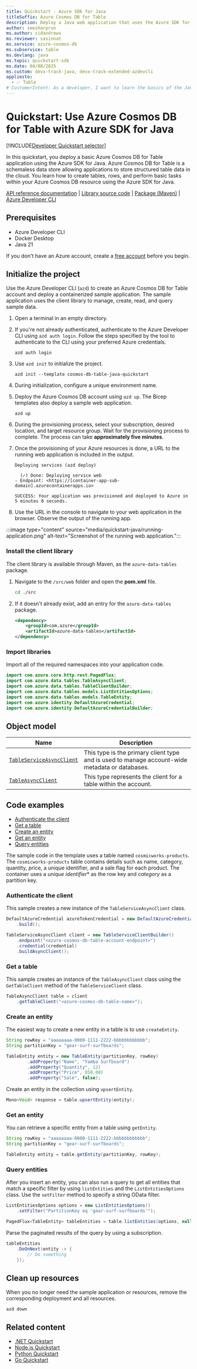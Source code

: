```yaml
---
title: Quickstart - Azure SDK for Java
titleSuffix: Azure Cosmos DB for Table
description: Deploy a Java web application that uses the Azure SDK for Java to interact with Azure Cosmos DB for Table data in this quickstart.
author: seesharprun
ms.author: sidandrews
ms.reviewer: sasinnat
ms.service: azure-cosmos-db
ms.subservice: table
ms.devlang: java
ms.topic: quickstart-sdk
ms.date: 04/08/2025
ms.custom: devx-track-java, devx-track-extended-azdevcli
appliesto:
  - ✅ Table
# CustomerIntent: As a developer, I want to learn the basics of the Java library so that I can build applications with Azure Cosmos DB for Table.
---
```


# Quickstart: Use Azure Cosmos DB for Table with Azure SDK for Java

[!INCLUDE[Developer Quickstart selector](includes/quickstart/dev-selector.md)]

In this quickstart, you deploy a basic Azure Cosmos DB for Table application using the Azure SDK for Java. Azure Cosmos DB for Table is a schemaless data store allowing applications to store structured table data in the cloud. You learn how to create tables, rows, and perform basic tasks within your Azure Cosmos DB resource using the Azure SDK for Java.

[API reference documentation](/java/api/com.azure.data.tables) | [Library source code](https://github.com/Azure/azure-sdk-for-java/tree/main/sdk/tables/azure-data-tables) | [Package (Maven)](https://mvnrepository.com/artifact/com.azure/azure-data-tables) | [Azure Developer CLI](/azure/developer/azure-developer-cli/overview)

## Prerequisites

- Azure Developer CLI
- Docker Desktop
- Java 21

If you don't have an Azure account, create a [free account](https://azure.microsoft.com/pricing/purchase-options/azure-account?cid=msft_learn) before you begin.

## Initialize the project

Use the Azure Developer CLI (`azd`) to create an Azure Cosmos DB for Table account and deploy a containerized sample application. The sample application uses the client library to manage, create, read, and query sample data.

1. Open a terminal in an empty directory.

1. If you're not already authenticated, authenticate to the Azure Developer CLI using `azd auth login`. Follow the steps specified by the tool to authenticate to the CLI using your preferred Azure credentials.

    ```azurecli
    azd auth login
    ```

1. Use `azd init` to initialize the project.

    ```azurecli
    azd init --template cosmos-db-table-java-quickstart
    ```

1. During initialization, configure a unique environment name.

1. Deploy the Azure Cosmos DB account using `azd up`. The Bicep templates also deploy a sample web application.

    ```azurecli
    azd up
    ```

1. During the provisioning process, select your subscription, desired location, and target resource group. Wait for the provisioning process to complete. The process can take **approximately five minutes**.

1. Once the provisioning of your Azure resources is done, a URL to the running web application is included in the output.

    ```output
    Deploying services (azd deploy)
    
      (✓) Done: Deploying service web
    - Endpoint: <https://[container-app-sub-domain].azurecontainerapps.io>
    
    SUCCESS: Your application was provisioned and deployed to Azure in 5 minutes 0 seconds.
    ```

1. Use the URL in the console to navigate to your web application in the browser. Observe the output of the running app.

:::image type="content" source="media/quickstart-java/running-application.png" alt-text="Screenshot of the running web application.":::

### Install the client library

The client library is available through Maven, as the `azure-data-tables` package.

1. Navigate to the `/src/web` folder and open the **pom.xml** file.

    ```bash
    cd ./src
    ```

1. If it doesn't already exist, add an entry for the `azure-data-tables` package.

    ```xml
    <dependency>
        <groupId>com.azure</groupId>
        <artifactId>azure-data-tables</artifactId>
    </dependency>
    ```

### Import libraries

Import all of the required namespaces into your application code.

```java
import com.azure.core.http.rest.PagedFlux;
import com.azure.data.tables.TableAsyncClient;
import com.azure.data.tables.TableClientBuilder;
import com.azure.data.tables.models.ListEntitiesOptions;
import com.azure.data.tables.models.TableEntity;
import com.azure.identity.DefaultAzureCredential;
import com.azure.identity.DefaultAzureCredentialBuilder;
```

## Object model

| Name | Description |
| --- | --- |
| [`TableServiceAsyncClient`](/java/api/com.azure.data.tables.tableserviceasyncclient) | This type is the primary client type and is used to manage account-wide metadata or databases. |
| [`TableAsyncClient`](/java/api/com.azure.data.tables.tableasyncclient) | This type represents the client for a table within the account. |

## Code examples

- [Authenticate the client](#authenticate-the-client)
- [Get a table](#get-a-table)
- [Create an entity](#create-an-entity)
- [Get an entity](#get-an-entity)
- [Query entities](#query-entities)

The sample code in the template uses a table named `cosmicworks-products`. The `cosmicworks-products` table contains details such as name, category, quantity, price, a unique identifier, and a sale flag for each product. The container uses a *unique identifier** as the row key and *category* as a partition key.

### Authenticate the client

This sample creates a new instance of the `TableServiceAsyncClient` class.

```java
DefaultAzureCredential azureTokenCredential = new DefaultAzureCredentialBuilder()
    .build();

TableServiceAsyncClient client = new TableServiceClientBuilder()
    .endpoint("<azure-cosmos-db-table-account-endpoint>")
    .credential(credential)
    .buildAsyncClient();
```

### Get a table

This sample creates an instance of the `TableAsyncClient` class using the `GetTableClient` method of the `TableServiceClient` class.

```java
TableAsyncClient table = client
    .getTableClient("<azure-cosmos-db-table-name>");
```

### Create an entity

The easiest way to create a new entity in a table is to use `createEntity`.

```java
String rowKey = "aaaaaaaa-0000-1111-2222-bbbbbbbbbbbb";
String partitionKey = "gear-surf-surfboards";

TableEntity entity = new TableEntity(partitionKey, rowKey)
        .addProperty("Name", "Yamba Surfboard")
        .addProperty("Quantity", 12)
        .addProperty("Price", 850.00)
        .addProperty("Sale", false);
```

Create an entity in the collection using `upsertEntity`.

```java
Mono<Void> response = table.upsertEntity(entity);
```

### Get an entity

You can retrieve a specific entity from a table using `getEntity`.

```java
String rowKey = "aaaaaaaa-0000-1111-2222-bbbbbbbbbbbb";
String partitionKey = "gear-surf-surfboards";

TableEntity entity = table.getEntity(partitionKey, rowKey);
```

### Query entities

After you insert an entity, you can also run a query to get all entities that match a specific filter by using `listEntities` and the `ListEntitiesOptions` class. Use the `setFilter` method to specify a string OData filter.

```java
ListEntitiesOptions options = new ListEntitiesOptions()
    .setFilter("PartitionKey eq 'gear-surf-surfboards'");

PagedFlux<TableEntity> tableEntities = table.listEntities(options, null, null);
```

Parse the paginated results of the query by using a subscription.

```java
tableEntities
    .DoOnNext(entity -> {
        // Do something
    });
```

## Clean up resources

When you no longer need the sample application or resources, remove the corresponding deployment and all resources.

```azurecli
azd down
```

## Related content

- [.NET Quickstart](quickstart-dotnet.md)
- [Node.js Quickstart](quickstart-nodejs.md)
- [Python Quickstart](quickstart-python.md)
- [Go Quickstart](quickstart-go.md)
